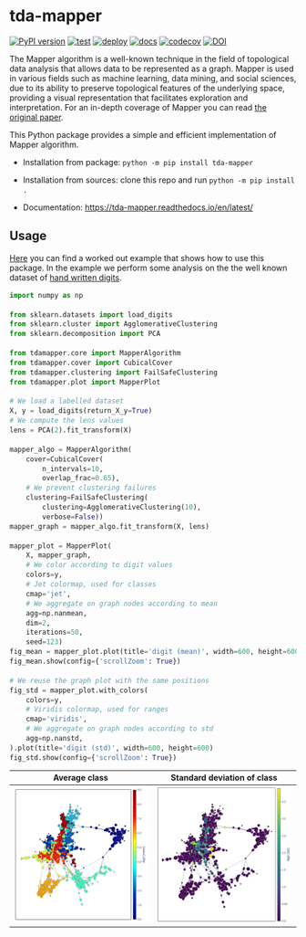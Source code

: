 # tda-mapper

[![PyPI version](https://badge.fury.io/py/tda-mapper.svg)](https://badge.fury.io/py/tda-mapper)
[![test](https://github.com/lucasimi/tda-mapper-python/actions/workflows/test.yml/badge.svg)](https://github.com/lucasimi/tda-mapper-python/actions/workflows/test.yml)
[![deploy](https://github.com/lucasimi/tda-mapper-python/actions/workflows/deploy.yml/badge.svg)](https://github.com/lucasimi/tda-mapper-python/actions/workflows/deploy.yml)
[![docs](https://readthedocs.org/projects/tda-mapper/badge/?version=latest)](https://tda-mapper.readthedocs.io/en/latest/?badge=latest)
[![codecov](https://codecov.io/github/lucasimi/tda-mapper-python/graph/badge.svg?token=FWSD8JUG6R)](https://codecov.io/github/lucasimi/tda-mapper-python) 
[![DOI](https://zenodo.org/badge/DOI/10.5281/zenodo.10642381.svg)](https://doi.org/10.5281/zenodo.10642381)

The Mapper algorithm is a well-known technique in the field of topological data analysis that allows data to be represented as a graph.
Mapper is used in various fields such as machine learning, data mining, and social sciences, due to its ability to preserve topological features of the underlying space, providing a visual representation that facilitates exploration and interpretation.
For an in-depth coverage of Mapper you can read [the original paper](https://research.math.osu.edu/tgda/mapperPBG.pdf). 

This Python package provides a simple and efficient implementation of Mapper algorithm.

* Installation from package: ```python -m pip install tda-mapper```

* Installation from sources: clone this repo and run ```python -m pip install .```

* Documentation: https://tda-mapper.readthedocs.io/en/latest/ 

## Usage

[Here](https://github.com/lucasimi/tda-mapper-python/raw/main/tests/example.py) you can find a worked out example that shows how to use this package. 
In the example we perform some analysis on the the well known dataset of [hand written digits](https://scikit-learn.org/stable/modules/generated/sklearn.datasets.load_digits.html).

```python
import numpy as np

from sklearn.datasets import load_digits
from sklearn.cluster import AgglomerativeClustering
from sklearn.decomposition import PCA

from tdamapper.core import MapperAlgorithm
from tdamapper.cover import CubicalCover
from tdamapper.clustering import FailSafeClustering
from tdamapper.plot import MapperPlot

# We load a labelled dataset
X, y = load_digits(return_X_y=True)
# We compute the lens values
lens = PCA(2).fit_transform(X)

mapper_algo = MapperAlgorithm(
    cover=CubicalCover(
        n_intervals=10,
        overlap_frac=0.65),
    # We prevent clustering failures
    clustering=FailSafeClustering(
        clustering=AgglomerativeClustering(10),
        verbose=False))
mapper_graph = mapper_algo.fit_transform(X, lens)

mapper_plot = MapperPlot(
    X, mapper_graph,
    # We color according to digit values
    colors=y,
    # Jet colormap, used for classes
    cmap='jet',
    # We aggregate on graph nodes according to mean
    agg=np.nanmean,
    dim=2,
    iterations=50,
    seed=123)
fig_mean = mapper_plot.plot(title='digit (mean)', width=600, height=600)
fig_mean.show(config={'scrollZoom': True})

# We reuse the graph plot with the same positions
fig_std = mapper_plot.with_colors(
    colors=y,
    # Viridis colormap, used for ranges
    cmap='viridis',
    # We aggregate on graph nodes according to std
    agg=np.nanstd,
).plot(title='digit (std)', width=600, height=600)
fig_std.show(config={'scrollZoom': True})
```

| Average class                                                                                                                          | Standard deviation of class                                                                                                          |
|----------------------------------------------------------------------------------------------------------------------------------------|--------------------------------------------------------------------------------------------------------------------------------------|
| ![Mapper graph of digits, colored according to mean](https://github.com/lucasimi/tda-mapper-python/raw/main/resources/digits_mean.png) | ![Mapper graph of digits, colored according to std](https://github.com/lucasimi/tda-mapper-python/raw/main/resources/digits_std.png) |
